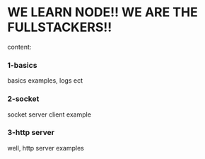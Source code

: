 # WE LEARN NODE!! WE ARE THE FULLSTACKERS!!

content:

### 1-basics
basics examples, logs ect

### 2-socket
socket server client example

### 3-http server
well, http server examples

